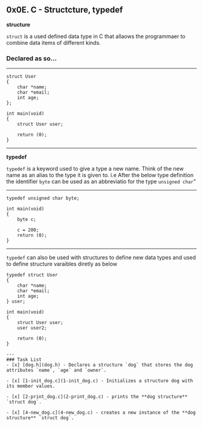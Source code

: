 ## 0x0E. C - Structcture, typedef
**structure**

`struct` is a used defined data type in C that allaows the programmaer to combine data items of different kinds.

### Declared as so...

---
```
struct User
{
	char *name;
	char *email;
	int age;
};

int main(void)
{
	struct User user;

	return (0);
}
```
---
**typedef**

`typedef` is a keyword used to give a type a new name. Think of the new name as an alias to the type it is given to.
i.e After the below type definition the identifier `byte` can be used as an abbreviatio for the type `unsigned char`"

---
```
typedef unsigned char byte;

int main(void)
{
	byte c;
	
	c = 200;
	return (0);
}
```
---
`typedef` can also be used with structures to define new data types and used to define structure varaibles diretly as below
```
typedef struct User
{
	char *name;
	char *email;
	int age;
} user;

int main(void)
{
	struct User user;
	user user2;
	
	return (0);
}

---
### Task List
- [x] [dog.h](dog.h) - Declares a structure `dog` that stores the dog attributes `name`, `age` and `owner`.

- [x] [1-init_dog.c](1-init_dog.c) - Initializes a structure dog with its member values.

- [x] [2-print_dog.c](2-print_dog.c) - prints the **dog structure** `struct dog`.

- [x] [4-new_dog.c](4-new_dog.c) - creates a new instance of the **dog structure** `struct dog`.
